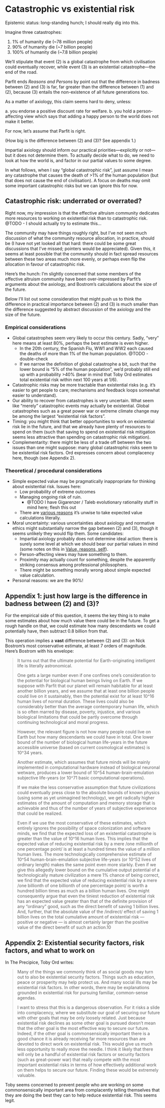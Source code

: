 # Catastrophic vs existential risk
Epistemic status: long-standing hunch; I should really dig into this.

Imagine three catastrophes:
1. 1% of humanity die (~78 million people)
2. 90% of humanity die (~7 billion people)
3. 100% of humanity die (~7.8 billion people)

We’ll stipulate that event (2) is a global catastrophe from which civilisation could eventually recover, while event (3) is an existential catastrophe—the end of the road.

Parfit ends *Reasons and Persons* by point out that the difference in badness between (2) and (3) is far, far greater than the difference between (1) and (2), because (3) entails the non-existence of all future generations too.

As a matter of axiology, this claim seems hard to deny, unless:

a. you endorse a positive discount rate for welfare. 
b. you hold a person-affecting view which says that adding a happy person to the world does not make it better.

For now, let’s assume that Parfit is right.

(How big is the difference between (2) and (3)? See appendix 1.)

Impartial axiology should inform our practical priorities—explicitly or not—but it does not determine them. To actually decide what to do, we need to look at how the world is, and factor in our partial values to some degree.

In what follows, when I say “global catastrophic risk”, just assume I mean any catastrophe that causes the death of >1% of the human population (but that does not cause the end of civilisation). A focus on deaths may omit some important catastrophic risks but we can ignore this for now.

## Catastrophic risk: underrated or overrated?
Right now, my impression is that the effective altruism community dedicates more resources to working on existential risk than to catastrophic risk. @TODO - I should actually try to estimate this…

The community may have things roughly right, but I’ve not seen much discussion of what the community resource allocation, in practice, should be (I have not yet looked all that hard: there could be some great discussions that I’ve missed; pointers would be appreciated). Given this, it seems at least possible that the community should in fact spread resources between these two areas much more evenly, or perhaps even flip the allocation in favour of catastrophic risk.

Here’s the hunch: I’m slightly concerned that some members of the effective altruism community have been over-impressed by Parfit’s arguments about the axiology, and Bostrom’s calculations about the size of the future. 

Below I’ll list out some consideration that might push us to think the difference in practical importance between (2) and (3) is much smaller than the difference suggested by abstract discussion of the axiology and the size of the future.

### Empirical considerations
* Global catastrophes seem very likely to occur this century. Sadly, “very” here means at least 80%, perhaps the best estimate is even higher.
	* In the 20th century, the Spanish Flu, WW1 and WW2 each caused the deaths of more than 1% of the human population. @TODO - double-check
	* If we narrow the definition of global catastrophe a bit, such that the lower bound is “5% of the human population”, we’d probably still end up with a probability >40% (bear in mind that Toby Ord estimates total existential risk within next 100 years at 1/6).
* Catastrophic risks may be more tractable than existential risks (e.g. it’s easier to get people to care; mechanisms and feedback loops somewhat easier to understand).
* Our ability to recover from catastrophes is very uncertain. What seem like “merely” catastrophic events may actually be existential. Global catastrophes such as a great power war or extreme climate change may be among the largest “existential risk factors”.
* Timing: you might think that better opportunities to work on existential risk lie in the future, and that we already have plenty of resources to spend on them (such that saving to spend on existential risk mitigation seems less attractive than spending on catastrophic risk mitigation).
* Complementarity: there might be less of a trade off between the two issues than one might suppose: many global catastrophic risks seem to be existential risk factors. Ord expresses concern about complacency here, though (see Appendix 2).

### Theoretical / procedural considerations
* Simple expected value may be pragmatically inappropriate for thinking about existential risk. Issues here:
	* Low probability of extreme outcomes
	* Managing ongoing risk of ruin.
		* @TODO I have Gigarenzer / Taleb evolutionary rationality stuff in mind here; flesh this out
	* There are [various reasons](https://blog.givewell.org/2011/08/18/why-we-cant-take-expected-value-estimates-literally-even-when-theyre-unbiased/) it’s unwise to take expected value calculations literally.
* Moral uncertainty: various uncertainties about axiology and normative ethics might substantially narrow the gap between (2) and (3), though it seems unlikely they would flip them. Some candidates: 
	* Impartial axiology probably does not determine ideal action: there is surely some level at which we should bear our partial values in mind (some notes on this in [Value, reasons, self](/fragments/value-reasons-self.md)). 
	* Person-affecting views may have something to them.
	* Proximity may actually count for something, despite the apparently striking consensus among professional philosophers.
	* There might be something morally wrong about simple expected value calculation.
* Personal reasons: we are the 90%!

## Appendix 1: just how large is the difference in badness between (2) and (3)? 
For the empirical side of this question, it seems the key thing is to make some estimates about how much value there could be in the future. To get a rough handle on that, we could estimate how many descendants we could potentially have, then subtract 0.8 billion from that. 

This operation implies a **vast** difference between (2) and (3): on Nick Bostrom’s most conservative estimate, at least 7 orders of magnitude. Here’s Bostrom with his envelope:

> It turns out that the ultimate potential for Earth-originating intelligent life is literally astronomical. 
> 
> One gets a large number even if one confines one’s consideration to the potential for biological human beings living on Earth. If we suppose with Parfit that our planet will remain habitable for at least another billion years, and we assume that at least one billion people could live on it sustainably, then the potential exist for at least 10^16 human lives of normal duration. These lives could also be considerably better than the average contemporary human life, which is so often marred by disease, poverty, injustice, and various biological limitations that could be partly overcome through continuing technological and moral progress. 
> 
> However, the relevant figure is not how many people could live on Earth but how many descendants we could have in total. One lower bound of the number of biological human life-years in the future accessible universe (based on current cosmological estimates) is 10^34 years. 
> 
> Another estimate, which assumes that future minds will be mainly implemented in computational hardware instead of biological neuronal wetware, produces a lower bound of 10^54 human-brain-emulation subjective life-years (or 10^71 basic computational operations).
> 
> If we make the less conservative assumption that future civilizations could eventually press close to the absolute bounds of known physics (using some as yet unimagined technology), we get radically higher estimates of the amount of computation and memory storage that is achievable and thus of the number of years of subjective experience that could be realized.
> 
> Even if we use the most conservative of these estimates, which entirely ignores the possibility of space colonization and software minds, we find that the expected loss of an existential catastrophe is greater than the value of 10^16 human lives. This implies that the expected value of reducing existential risk by a mere /one millionth of one percentage point/ is at least a hundred times the value of a million human lives. The more technologically comprehensive estimate of 10^54 human-brain-emulation subjective life-years (or 10^52 lives of ordinary length) makes the same point even more starkly. Even if we give this allegedly lower bound on the cumulative output potential of a technologically mature civilization a mere 1% chance of being correct, we find that the expected value of reducing existential risk by a mere /one billionth of one billionth of one percentage point/ is worth a hundred billion times as much as a billion human lives. 
> One might consequently argue that even the tiniest reduction of existential risk has an expected value greater than that of the definite provision of any “ordinary” good, such as the direct benefit of saving 1 billion lives. And, further, that the absolute value of the /indirect/ effect of saving 1 billion lives on the total cumulative amount of existential risk — positive or negative — is almost certainly larger than the positive value of the direct benefit of such an action.10 


## Appendix 2: Existential security factors, risk factors, and what to work on
In The Precipice, Toby Ord writes: 

> Many of the things we commonly think of as social goods may turn out to also be existential security factors. Things such as education, peace or prosperity may help protect us. And many social ills may be existential risk factors. In other words, there may be explanations grounded in existential risk for pursuing familiar, common-sense agendas.
> 
> I want to stress that this is a dangerous observation. For it risks a slide into complacency, where we substitute our goal of securing our future with other goals that may be only loosely related. Just because existential risk declines as some other goal is pursued doesn’t mean that the other goal is the most effective way to secure our future. Indeed, if the other goal is commonsensically important there is a good chance it is already receiving far more resources than are devoted to direct work on existential risk. This would give us much less opportunity to really move the needle. I think it likely that there will only be a handful of existential risk factors or security factors (such as great-power war) that really compete with the most important existential risks in terms of how effectively additional work on them helps to secure our future. Finding these would be extremely valuable.

Toby seems concerned to prevent people who are working on some commonsensically important area from complacently telling themselves that they are doing the best they can to help reduce existential risk. This seems legit. 

